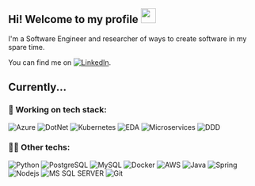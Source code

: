 ## Hi! Welcome to my profile <img src="https://raw.githubusercontent.com/MartinHeinz/MartinHeinz/master/wave.gif" width="30px" height="30px">

I'm a Software Engineer and researcher of ways to create software in my spare time.

You can find me on [![LinkedIn][1.2]][1].

[1.2]: https://img.icons8.com/color/22/000000/linkedin.png (LinkedIn icon)
[1]: www.linkedin.com/in/luanmds

## Currently...

### 💼 Working on tech stack: 
![Azure](https://img.shields.io/badge/-Azure-0078D4?style=flat-square&logo=microsoftazure&logoColor=white)
![DotNet](https://img.shields.io/badge/-.NET-5C2D91?style=flat-square&logo=.net&logoColor=white&logoWidth=25)
![Kubernetes](https://img.shields.io/badge/-Kubernetes-316AE0?style=flat-square&logo=kubernetes&logoColor=white)
![EDA](https://img.shields.io/badge/Event%20Driven%20Architecture-yellowgreen?style=flat-square)
![Microservices](https://img.shields.io/badge/Microservices-green?style=flat-square)
![DDD](https://img.shields.io/badge/Domain--Driven%20Design-029CF4?style=flat-square)

### 👨‍💻 Other techs:
![Python](https://img.shields.io/badge/-Python-007396?style=flat-square&logo=python&logoColor=white)
![PostgreSQL](https://img.shields.io/badge/-PostgreSQL-336791?style=flat-square&logo=postgreSQL&logoColor=white)
![MySQL](https://img.shields.io/badge/-MySQL-00758F?style=flat-square&logo=mysql&logoColor=white)
![Docker](https://img.shields.io/badge/-Docker-46a2f1?style=flat-square&logo=docker&logoColor=white)
![AWS](https://img.shields.io/badge/-AWS-232F3E?style=flat-square&logo=amazon-aws&logoColor=white)
![Java](https://img.shields.io/badge/-Java-007396?style=flat-square&logo=java&logoColor=white)
![Spring](https://img.shields.io/badge/-Spring-6db33f?style=flat-square&logo=spring&logoColor=white)
![Nodejs](https://img.shields.io/badge/-Node.js-43853d?style=flat-square&logo=Node.js&logoColor=white)
![MS SQL SERVER](https://img.shields.io/badge/-MSSQL-CC2927?style=flat-square&logo=microsoftsqlserver&logoColor=white)
![Git](https://img.shields.io/badge/-Git-F05032?style=flat-square&logo=git&logoColor=white)



